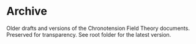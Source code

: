 
# Archive
Older drafts and versions of the Chronotension Field Theory documents.
Preserved for transparency. See root folder for the latest version.
